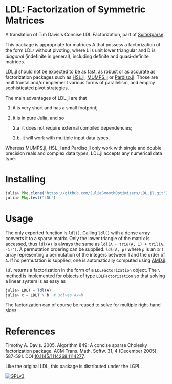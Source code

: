 # LDL: Factorization of Symmetric Matrices

A translation of Tim Davis's Concise LDL Factorization, part of [SuiteSparse](http://faculty.cse.tamu.edu/davis/suitesparse.html).

This package is appropriate for matrices A that possess a factorization of the
form LDLᵀ without pivoting, where L is unit lower triangular and D is *diagonal* (indefinite in general), including definite and quasi-definite matrices.

LDL.jl should not be expected to be as fast, as robust or as accurate as factorization
packages such as [HSL.jl](https://github.com/JuliaSmoothOptimizers/HSL.jl), [MUMPS.jl](https://github.com/JuliaSmoothOptimizers/MUMPS.jl) or [Pardiso.jl](https://github.com/JuliaSparse/Pardiso.jl).
Those are multifrontal and/or implement various forms of parallelism, and
employ sophisticated pivot strategies.

The main advantages of LDL.jl are that

1. it is very short and has a small footprint;
2. it is in pure Julia, and so

   2.a. it does not require external compiled dependencies;

   2.b. it will work with multiple input data types.

Whereas MUMPS.jl, HSL.jl and Pardiso.jl only work with single and double precision
reals and complex data types, LDL.jl accepts any numerical data type.

# Installing

```julia
julia> Pkg.clone("https://github.com/JuliaSmoothOptimizers/LDL.jl.git")
julia> Pkg.test("LDL")
```

# Usage

The only exported function is `ldl()`.
Calling `ldl()` with a dense array converts it to a sparse matrix.
Only the lower triangle of the matrix is accessed, thus `ldl(A)` is always
the same as `ldl(A - triu(A, 1) + tril(A, -1)')`.
A permutation ordering can be supplied: `ldl(A, p)` where `p` is an `Int`
array representing a permutation of the integers between 1 and the order
of `A`.
If no permutation is supplied, one is automatically computed using [AMD.jl](https://github.com/JuliaSmoothOptimizers/AMD.jl).

`ldl` returns a factorization in the form of a `LDLFactorization` object.
The `\` method is implemented for objects of type `LDLFactorization` so that
solving a linear system is as easy as
```julia
julia> LDLT = ldl(A)
julia> x = LDLT \ b  # solves Ax=b
```
The factorization can of course be reused to solve for multiple right-hand
sides.

# References

Timothy A. Davis. 2005. Algorithm 849: A concise sparse Cholesky factorization package. ACM Trans. Math. Softw. 31, 4 (December 2005), 587-591. DOI [10.1145/1114268.1114277](http://dx.doi.org/10.1145/1114268.1114277).

Like the original LDL, this package is distributed under the LGPL.

[![GPLv3](http://www.gnu.org/graphics/lgplv3-88x31.png)](http://www.gnu.org/licenses/lgpl.html "LGPLv3")
